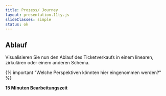```yaml
---
title: Prozess/ Journey
layout: presentation.11ty.js
slideClasses: simple
status: ok
---
```


## Ablauf

Visualisieren Sie nun den Ablauf des Ticketverkaufs in einem linearen, zirkulären oder einem anderen Schema.

{% important "Welche Perspektiven könnten hier eingenommen werden?" %}


**15 Minuten Bearbeitungszeit**

